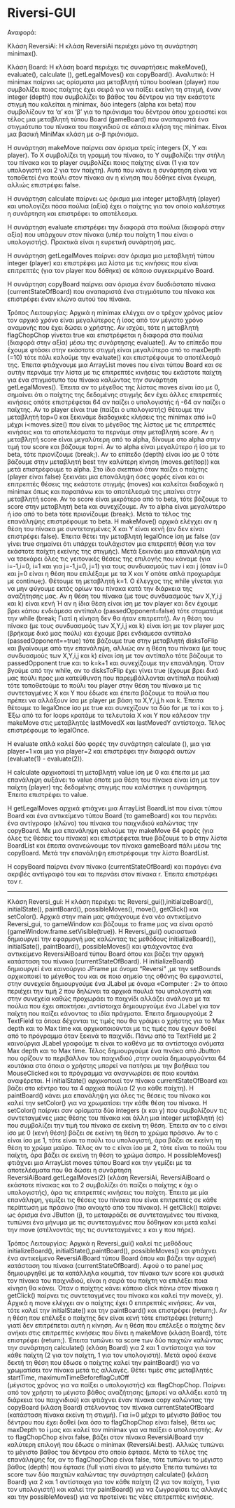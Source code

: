 # Riversi-GUI

Αναφορά:

Κλάση ReversiAi:
Η κλάση ReversiAi περιέχει μόνο τη συνάρτηση minimax().

Κλάση Board:
Η κλάση board περιέχει τις συναρτήσεις makeMove(), evaluate(), calculate (), getLegalMoves() και copyBoard().
Αναλυτικά:
Η minimax παίρνει ως ορίσματα μια μεταβλητή τύπου boolean (player) που συμβολίζει ποιος παίχτης έχει σειρά για
να παίξει εκείνη τη στιγμή, έναν integer (depth) που συμβολίζει το βάθος του δέντρου για την εκάστοτε στιγμή που
καλείται η minimax, δύο integers (alpha και beta) που συμβολίζουν τα ‘α’ και ‘β’ για το πριόνισμα του δέντρου όπου
χρειαστεί και τέλος μια μεταβλητή τύπου Board (gameBoard) που αναπαριστά ένα στιγμιότυπο του πίνακα του παιχνιδιού
σε κάποια κλήση της minimax. Είναι μια βασική MiniMax κλάση με α-β πριόνισμα.

Η συνάρτηση makeMove παίρνει σαν όρισμα τρείς integers (X, Y και player). Το X συμβολίζει τη γραμμή του πίνακα, το
Y συμβολίζει την στήλη του πίνακα και το player συμβολίζει ποιος παίχτης είναι (1 για τον υπολογιστή και 2 για τον
παίχτη). Αυτό που κάνει η συνάρτηση είναι να τοποθετεί ένα πούλι στον πίνακα αν η κίνηση που δόθηκε είναι
έγκυρη, αλλιώς επιστρέφει false.

Η συνάρτηση calculate παίρνει ως όρισμα μια integer μεταβλητή (player) και υπολογίζει πόσα πούλια (αξία) έχει ο
παίχτης για τον οποίο καλέστηκε η συνάρτηση και επιστρέφει το αποτέλεσμα.

Η συνάρτηση evaluate επιστρέφει την διαφορά στα πούλια (διαφορά στην αξία) που υπάρχουν στον πίνακα (υπέρ του
παίχτη 1 που είναι ο υπολογιστής). Πρακτικά είναι η ευρετική συνάρτησή μας.

Η συνάρτηση getLegalMoves παίρνει σαν όρισμα μια μεταβλητή τύπου integer (player) και επιστρέφει μια λίστα με
τις κινήσεις που είναι επιτρεπτές (για τον player που δόθηκε) σε κάποιο συγκεκριμένο Βoard.

Η συνάρτηση copyBoard παίρνει σαν όρισμα έναν δυσδιάστατο πίνακα (currentStateOfBoard) που αναπαριστά ένα
στιγμιότυπο του πίνακα και επιστρέφει έναν κλώνο αυτού του πίνακα.


Τρόπος Λειτουργίας:
Αρχικά η minimax ελέγχει αν ο τρέχον χρόνος μείον τον αρχικό χρόνο είναι μεγαλύτερος ή ίσος από τον μέγιστο
χρόνο αναμονής που έχει δώσει ο χρήστης. Αν ισχύει, τότε η μεταβλητή flagChopChop γίνεται true και επιστρέφεται
η διαφορά στα πούλια (διαφορά στην αξία) μέσω της συνάρτησης evaluate(). Αν το επίπεδο που έχουμε φτάσει στην
εκάστοτε στιγμή είναι μεγαλύτερο από το maxDepth (=10) τότε πάλι καλούμε την evaluate() και επιστρέφουμε το
αποτέλεσμά της. Έπειτα φτιάχνουμε μια ArrayList moves που είναι τύπου Board και σε αυτήν περνάμε την λίστα με
τις επιτρεπτές κινήσεις του εκάστοτε παίχτη για ένα στιγμιότυπο του πίνακα καλώντας την συνάρτηση getLegalMoves().
Έπειτα αν το μέγεθος της λίστας moves είναι ίσο με 0, σημαίνει ότι ο παίχτης της δεδομένης στιγμής δεν έχει άλλες
επιτρεπτές κινήσεις οπότε επιστρέφεται 64 αν παίζει ο υπολογιστής ή -64 αν παίζει ο παίχτης. Αν το player είναι
true (παίζει ο υπολογιστής) θέτουμε την μεταβλητή top=0 και ξεκινάμε διαδοχικές κλήσεις της minimax
από i=0 μέχρι i<moves.size() που είναι το μέγεθος της λίστας με τις επιτρεπτές κινήσεις και τα αποτελέσματα τα
περνάμε στην μεταβλητή score. Αν η μεταβλητή score είναι μεγαλύτερη από το alpha, δίνουμε στο alpha στην τιμή
του score και βάζουμε top=i. Αν το alpha είναι μεγαλύτερο ή ίσο με το beta, τότε πριονίζουμε (break;).
Αν το επίπεδο (depth) είναι ίσο με 0 τότε βάζουμε στην μεταβλητή best την καλύτερη κίνηση (moves.get(top)) και
μετά επιστρέφουμε το alpha. Στο ίδιο σκεπτικό όταν παίζει ο παίχτης (player είναι false) ξεκινάει μια επανάληψη
όσες φορές είναι και οι επιτρεπτές θέσεις της εκάστοτε στιγμής (moves) και καλείται διαδοχικά η minimax όπως
και παραπάνω και το αποτέλεσμά της μπαίνει στην μεταβλητή score. Αν το score είναι μικρότερο από το beta, τότε βάζουμε
το score στην μεταβλητή beta και συνεχίζουμε. Αν το alpha είναι μεγαλύτερο ή ίσο από το beta τότε πριονίζουμε (break;).
Μετά το τέλος της επανάληψης επιστρέφουμε το beta.
Η makeMove() αρχικά ελέγχει αν η θέση του πίνακα με συντεταγμένες X και Y είναι κενή (αν δεν είναι επιστρέφει false).
Έπειτα θέτει την μεταβλητή legalOnce ίση με false (αν γίνει true σημαίνει ότι υπάρχει τουλάχιστον μια επιτρεπτή θέση
για τον εκάστοτε παίχτη εκείνης της στιγμής). Μετά ξεκινάει μια επανάληψη για να τσεκάρει όλες τις γειτονικές θέσεις
της επιλογής που κάναμε (για i=-1,i=0, i=1 και για j=-1,j=0, j=1) για τους συνδυασμούς των i και j (όταν i=0 και j=0
είναι η θέση που επιλέξαμε με τα X και Y οπότε απλά προχωράμε με continue;). Θέτουμε τη μεταβλητή k=1. Ο έλεγχος της
while γίνεται για να μην φύγουμε εκτός ορίων του πίνακα κατά την διάρκεια της αναζήτησης μας. Αν η θέση του πίνακα
(με τους συνδυασμούς των X,Y,i,j και k) είναι κενή Ή αν η ίδια θέση είναι ίση με τον player και δεν έχουμε βρει κάπου
ενδιάμεσα αντίπαλο (passedOpponent=false) τότε σταματάμε την while (break; Γιατί η κίνηση δεν θα ήταν επιτρεπτή). 
Αν η θέση του πίνακα (με τους συνδυασμούς των X,Y,i,j και k) είναι ίση με τον player μας (βρήκαμε δικό μας πούλι) και
έχουμε βρει ενδιάμεσα αντίπαλο (passedOpponent==true) τότε βάζουμε true στην μεταβλητή disksToFlip  και βγαίνουμε από
την επανάληψη, αλλιώς αν η θέση του πίνακα (με τους συνδυασμούς των X,Y,i,j και k) είναι ίση με τον αντίπαλο τότε
βάζουμε το passedOpponent  true και το k=k+1 και συνεχίζουμε την επανάληψη. Όταν βγούμε από την while, αν το disksToFlip
έχει γίνει true (έχουμε βρει δικό μας πούλι προς μια κατεύθυνση που παρεμβάλλονται αντίπαλα πούλια) τότε τοποθετούμε
το πούλι του player στην θέση του πίνακα με τις συντεταγμένες X και Y που έδωσε και  έπειτα βάζουμε τα πούλια που
πρέπει να αλλάξουν ίσα με player με βάση τα X,Y,i,j,h και k. Έπειτα θέτουμε το legalOnce ίσο με true και συνεχίζουν
τα δύο for με τα i και το j. Έξω από τα for loops κρατάμε τα τελευταία X και Y που κάλεσαν την makeMove στις μεταβλητές
lastMovedX και lastMovedY αντίστοιχα. Τέλος επιστρέφουμε το legalOnce.

Η evaluate απλά καλεί δύο φορές την συνάρτηση calculate (), μια για player=1 και μια για player=2 και επιστρέφει
την διαφορά αυτών (evaluate(1) - evaluate(2)).

Η calculate αρχικοποιεί τη μεταβλητή value ίση με 0 και έπειτα με μια επανάληψη αυξάνει το value όποτε μια θέση 
του πίνακα είναι ίση με τον παίχτη (player) της δεδομένης στιγμής που καλέστηκε η συνάρτηση. Έπειτα επιστρέφει το value.

Η getLegalMoves αρχικά φτιάχνει μια ArrayList BoardList που είναι τύπου Board και ένα αντικείμενο τύπου
Board (το gameBoard) και του περνάει ένα αντίγραφο (κλώνο) του πίνακα του παιχνιδιού καλώντας την copyBoard. 
Με μια επανάληψη καλούμε την makeMove 64 φορές (για όλες τις θέσεις του πίνακα) και επιστρέφεται true βάζουμε
το b στην λίστα BoardList και έπειτα ανανεώνουμε τον πίνακα gameBoard πάλι μέσω της copyBoard. Μετά την επανάληψη
επιστρέφουμε την λίστα BoardList.

Η copyBoard παίρνει έναν πίνακα (currentStateOfBoard) και παράγει ένα ακριβές αντίγραφό του και το περνάει στον 
πίνακα r. Έπειτα επιστρέφει τον r.

-------------------------------------------------------------------------------------------------------

Κλάση Reversi_gui:
Η κλάση περιέχει τις Reversi_gui(),initializeBoard(), initialState(), paintBoard(), possibleMoves(), move(), getClick() και setColor().
Αρχικά στην main μας φτιάχνουμε ένα νέο αντικείμενο Reversi_gui, το gameWindow και βάζουμε το frame μας να είναι 
ορατό (gameWindow.frame.setVisible(true)).
Η Reversi_gui() ουσιαστικά δημιουργεί την εφαρμογή μας καλώντας τις μεθόδους initializeBoard(), initialSate(), paintBoard(),
possibleMoves() και φτιάχνοντας ένα αντικείμενο ReversiAiBoard τύπου Board όπου και βάζει την αρχική κατάσταση του
πίνακα (currentStateOfBoard).
Η initializeBoard() δημιουργεί ένα καινούργιο JFrame με όνομα “Reversi” ,με την setBounds αρχικοποιεί το μέγεθος
του και σε ποιο σημείο της οθόνης θα εμφανιστεί, στην συνεχεία δημιουργούμε ένα JLabel με όνομα  «Computer : 2»
το όποιο περιέχει την τιμή 2 που δηλώνει τα αρχικά πουλιά του υπολογιστή και στην συνεχεία καθώς  προχωράει το
παιχνίδι αλλάζει ανάλογα με τα πούλια που έχει αποκτήσει ,αντίστοιχα δημιουργούμε ένα JLabel για τον παίχτη που
παίζει κάνοντας τα ιδία πράγματα. Έπειτα δημιουργούμε 2 TextField τα όποια δέχονται τις τιμές που θα γράψει ο 
χρήστης για το Max depth και το Max time και αρχικοποιούνται με τις τιμές που έχουν δοθεί από το πρόγραμμα όταν
ξεκινά το παιχνίδι. Πάνω από τα  TextField με 2 καινούργια JLabel γραφούμε τι είναι το καθένα με τα αντίστοιχα
ονόματα  Max depth και το Max time. Τέλος δημιουργούμε ένα πινάκα από Jbutton που ορίζουν το περιβάλλον του
παιχνιδιού ,στην ουσία δημιουργούνται  64 κουτάκια στα όποια ο χρήστης μπορεί να πατήσει  με την βοήθεια του 
MouseClicked και  το πρόγραμμα να αναγνωρίσει σε ποιο κουτάκι αναφέρεται. 
Η initialState() αρχικοποιεί τον πίνακα currentStateOfBoard και βάζει στο κέντρο του τα 4 αρχικά πούλια (2 για
κάθε παίχτη).
Η paintBoard() κάνει μια επανάληψη για όλες τις θέσεις του πίνακα και καλεί την setColor() για να χρωματίσει 
την κάθε θέση του πίνακα.
Η setColor() παίρνει σαν ορίσματα δύο integers (x και y) που συμβολίζουν τις συντεταγμένες μιας θέσης του 
πίνακα και άλλη μια integer μεταβλητή (c) που συμβολίζει την τιμή του πίνακα σε εκείνη τη θέση. Έπειτα αν 
το c είναι ίσο με 0 (κενή θέση) βάζει σε εκείνη τη θέση το χρώμα πράσινο. Αν το c είναι ίσο με 1, τότε είναι
το πούλι του υπολογιστή, άρα βάζει σε εκείνη τη θέση το χρώμα μαύρο. Τέλος αν το c είναι ίσο με 2, τότε είναι 
το πούλι του παίχτη, άρα βάζει σε εκείνη τη θέση το χρώμα άσπρο.
Η possibleMoves() φτιάχνει μια ArrayList moves τύπου Board και την γεμίζει με τα αποτελέσματα που θα δώσει η 
συνάρτηση ReversiAiBoard.getLegalMoves(2) (κλάση ReversiAi, ReversiAiBoard ο εκάστοτε πίνακας και το 2 συμβολίζει 
ότι παίζει ο παίχτης κ όχι ο υπολογιστής), άρα τις επιτρεπτές κινήσεις του παίχτη. Έπειτα με μία επανάληψη, 
γεμίζει τις θέσεις του πίνακα που είναι επιτρεπτές σε κάθε περίπτωση με πράσινο (πιο ανοιχτό από του πίνακα).
Η getClick() παίρνει ως όρισμα ένα JButton (j), το μεταφράζει σε συντεταγμένες του πίνακα, τυπώνει ένα μήνυμα 
με τις συντεταγμένες που δόθηκαν και μετά καλεί την move (στέλνοντάς της τις συντεταγμένες x και y που πήρε). 

Τρόπος Λειτουργίας:
Αρχικά η Reversi_gui() καλεί τις μεθόδους initializeBoard(), initialState(),paintBoard(), possibleMoves() και
φτιάχνει ένα αντικείμενο ReversiAiBoard τύπου Board όπου και βάζει την αρχική κατάσταση του πίνακα (currentStateOfBoard).
Αφού ο το panel μας δημιουργηθεί με τα κατάλληλα κουμπιά, τον πίνακα των score και φυσικά τον πίνακα του παιχνιδιού, είναι
η σειρά του παίχτη να επιλέξει ποια κίνηση θα κάνει. Όταν ο παίχτης κάνει κάποιο click πάνω στον πίνακα η getClick() 
παίρνει τις συντεταγμένες του πίνακα και καλεί την move(x, y). Αρχικά η move ελέγχει αν ο παίχτης έχει 0 επιτρεπτές 
κινήσεις. Αν ναι, τότε καλεί την initialState() και την paintBoard() και επιστρέφει (return;). Αν η θέση που επέλεξε 
ο παίχτης δεν είναι κενή τότε επιστρέφει (return;) γιατί δεν επιτρέπεται αυτή η κίνηση. Αν η θέση που επέλεξε ο παίχτης
δεν ανήκει στις επιτρεπτές κινήσεις που δίνει η makeMove (κλάση Board), τότε επιστρέφει (return;). Έπειτα τυπώνει τα
score των δύο παιχτών καλώντας την συνάρτηση calculate() (κλάση Board) για 2 και 1 αντίστοιχα για τον κάθε παίχτη 
(2 για τον παίχτη, 1 για τον υπολογιστή). Μετά αφού έκανε δεκτή τη θέση που έδωσε ο παίχτης καλεί την paintBoard() 
για να χρωματίσει τον πίνακα μετά τις αλλαγές. Θέτει τιμές στις μεταβλητές startTime, maximumTimeBeforeflagCutOff  
(μέγιστος χρόνος για να παίξει ο υπολογιστής) και flagChopChop. Παίρνει από τον χρήστη το μέγιστο βάθος αναζήτησης 
(μπορεί να αλλάξει κατά τη διάρκεια του παιχνιδιού) και φτιάχνει έναν πίνακα copy καλώντας την copyBoard (κλάση Board)
στέλνοντας τον πίνακα currentStateOfBoard (κατάσταση πίνακα εκείνη τη στιγμή). Για i=0 μέχρι το μέγιστο βάθος του δέντρου
που έχει δοθεί (και όσο το flagChopChop είναι false), θέτει ως maxDepth το i μας και καλεί τον minimax για να παίξει ο υπολογιστής.
Αν το flagChopChop είναι false, βάζει στον πίνακα ReversiAiBoard την καλύτερη επιλογή που έδωσε ο minimax (ReversiAi.best). 
Αλλιώς τυπώνει το μέγιστο βάθος του δέντρου στο οποίο έφτασε. Μετά το τέλος της επανάληψης for, αν το flagChopChop
είναι false, τότε τυπώνει το μέγιστο βάθος (depth) που έφτασε (full γιατί είναι το μέγιστο Έπειτα τυπώνει τα score των
δύο παιχτών καλώντας την συνάρτηση calculate() (κλάση Board) για 2 και 1 αντίστοιχα για τον κάθε παίχτη 
(2 για τον παίχτη, 1 για τον υπολογιστή) και καλεί την paintBoard() για να ζωγραφίσει τις αλλαγές και την possibleMoves()
για να προτείνει τις νέες επιτρεπτές κινήσεις.
